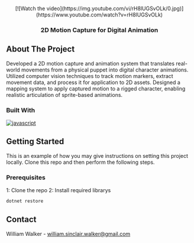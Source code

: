 <br />
<div align="center">
  [![Watch the video](https://img.youtube.com/vi/rH8lUGSvOLk/0.jpg)](https://www.youtube.com/watch?v=rH8lUGSvOLk)
  <h3 align="center">2D Motion Capture for Digital Animation</h3>
</div>

## About The Project
Developed a 2D motion capture and animation system that translates real-world movements from a physical puppet into digital character animations. Utilized computer vision techniques to track motion markers, extract movement data, and process it for application to 2D assets. Designed a mapping system to apply captured motion to a rigged character, enabling realistic articulation of sprite-based animations.

### Built With

<a href="">
  <img src="https://img.shields.io/badge/javascript-%23323330.svg?style=for-the-badge&logo=javascript&logoColor=%23F7DF1E" alt="javascript">
</a>

## Getting Started
This is an example of how you may give instructions on setting this project locally. Clone this repo and then perform the following steps. 

### Prerequisites
1: Clone the repo
2: Install required librarys
  ```sh
  dotnet restore
  ```

## Contact
William Walker - william.sinclair.walker@gmail.com
